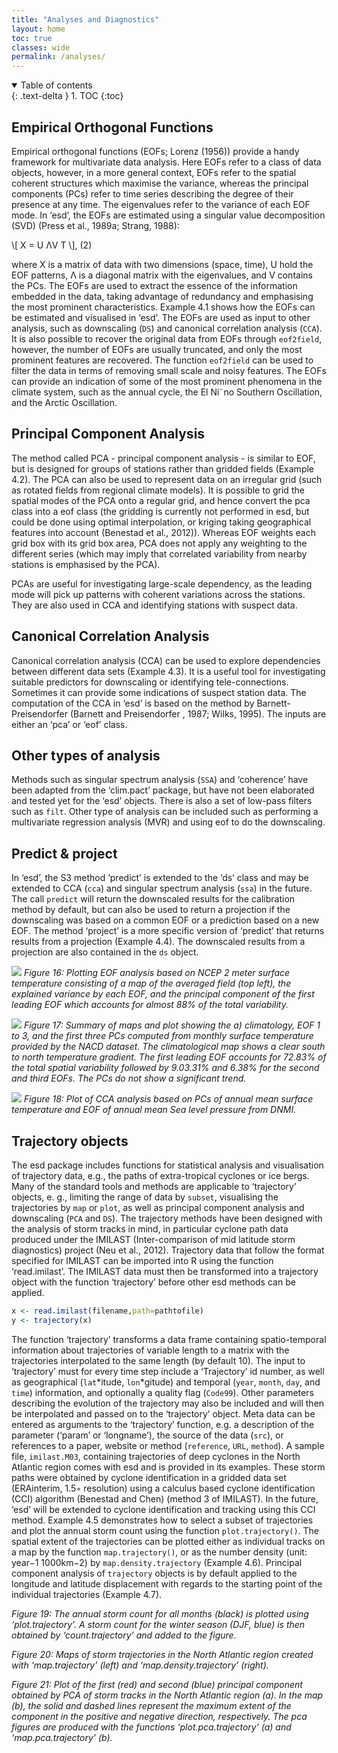 ```yaml
---
title: "Analyses and Diagnostics"
layout: home
toc: true
classes: wide
permalink: /analyses/
---
```


<details open markdown="block">
  <summary>
    Table of contents
  </summary>
  {: .text-delta }
1. TOC
{:toc}
</details>

## Empirical Orthogonal Functions
Empirical orthogonal functions (EOFs; Lorenz (1956)) provide a handy framework for multivariate data analysis. Here EOFs refer to a class of data objects, however, in a more general
context, EOFs refer to the spatial coherent structures which maximise the variance, whereas the principal components (PCs) refer to time series describing the degree of their presence at any time. The eigenvalues refer to the variance of each EOF mode.
In ‘esd’, the EOFs are estimated using a singular value decomposition (SVD) (Press et al., 1989a; Strang, 1988):

\\[ X = U ΛV T \\], (2)

where X is a matrix of data with two dimensions (space, time), U hold the EOF patterns, Λ is a diagonal matrix with the eigenvalues, and V contains the PCs. The EOFs are used to extract the essence of the information embedded in the data, taking advantage of redundancy and emphasising the most prominent characteristics. Example 4.1 shows how the EOFs can be estimated and visualised in ‘esd’.
The EOFs are used as input to other analysis, such as downscaling (`DS`) and canonical correlation analysis (`CCA`). It is also possible to recover the original data from EOFs through `eof2field`, however, the number of EOFs are usually truncated, and only the most prominent features are recovered. The function `eof2field` can be used to filter the data in terms of removing small scale and noisy features.
The EOFs can provide an indication of some of the most prominent phenomena in the climate system, such as the annual cycle, the El Ni˜no Southern Oscillation, and the Arctic Oscillation.

## Principal Component Analysis
The method called PCA - principal component analysis - is similar to EOF, but is designed for groups of stations rather than gridded fields (Example 4.2). The PCA can also be used to represent data on an irregular grid (such as rotated fields from regional climate models). It is possible to grid the spatial modes of the PCA onto a regular grid, and hence convert the pca class into a eof class (the gridding is currently not performed in esd, but could be done using optimal interpolation, or kriging taking geographical features into account (Benestad et al., 2012)). Whereas EOF weights each grid box with its grid box area, PCA does not apply any weighting to the different series (which may imply that correlated variability from nearby stations is emphasised by the PCA).

PCAs are useful for investigating large-scale dependency, as the leading mode will pick up patterns with coherent variations across the stations. They are also used in CCA and identifying stations with suspect data.

## Canonical Correlation Analysis
Canonical correlation analysis (CCA) can be used to explore dependencies between different data sets (Example 4.3). It is a useful tool for investigating suitable predictors for downscaling or identifying tele-connections. Sometimes it can provide some indications of suspect station data.
The computation of the CCA in ‘esd’ is based on the method by Barnett-Preisendorfer (Barnett and Preisendorfer , 1987; Wilks, 1995). The inputs are either an ‘pca’ or ‘eof’ class.

## Other types of analysis
Methods such as singular spectrum analysis (`SSA`) and ‘coherence’ have been adapted from the ‘clim.pact’ package, but have not been elaborated and tested yet for the ‘esd’ objects. There is also a set of low-pass filters such as `filt`. Other type of analysis can be included such as performing a multivariate regression analysis (MVR) and using eof to do the downscaling.

## Predict & project
In ‘esd’, the S3 method ‘predict’ is extended to the ‘ds’ class and may be extended to CCA (`cca`) and singular spectrum analysis (`ssa`) in the future. The call `predict` will return the downscaled results for the calibration method by default, but can also be used to return a projection if the downscaling was based on a common EOF or a prediction based on a new EOF. The method ‘project’ is a more specific version of ‘predict’ that returns results from a projection (Example 4.4). The downscaled results from a projection are also contained in the `ds` object.

![](/esd/assets/images/)
_Figure 16: Plotting EOF analysis based on NCEP 2 meter surface temperature consisting of a map of the averaged field (top left), the explained variance by each EOF, and the principal component of the first leading EOF which accounts for almost 88% of the total variability._

![](/esd/assets/images/)
_Figure 17: Summary of maps and plot showing the a) climatology, EOF 1 to 3, and the first three PCs computed from monthly surface temperature provided by the NACD dataset. The climatological map shows a clear south to north temperature gradient. The first leading EOF accounts for 72.83% of the total spatial variability followed by 9.03.31% and 6.38% for the second and third EOFs. The PCs do not show a significant trend._

![](/esd/assets/images/t2m_slp_nacd_cca.jpg)
_Figure 18: Plot of CCA analysis based on PCs of annual mean surface temperature and EOF of annual mean Sea level pressure from DNMI._


## Trajectory objects
The esd package includes functions for statistical analysis and visualisation of trajectory data, e.g., the paths of extra-tropical cyclones or ice bergs. Many of the standard tools and methods are applicable to ‘trajectory’ objects, e. g., limiting the range of data by `subset`, visualising the trajectories by `map` or `plot`, as well as principal component analysis and downscaling (`PCA` and `DS`).
The trajectory methods have been designed with the analysis of storm tracks in mind, in particular cyclone path data produced under the IMILAST (Inter-comparison of mid latitude storm diagnostics) project (Neu et al., 2012). Trajectory data that follow the format specified for IMILAST can be imported into R using the function ‘read.imilast’. The IMILAST data must then be transformed into a trajectory object with the function ‘trajectory’ before other esd methods can be applied.

```R
x <- read.imilast(filename,path=pathtofile)
y <- trajectory(x)
```

The function ‘trajectory’ transforms a data frame containing spatio-temporal information about trajectories of variable length to a matrix with the trajectories interpolated to the same length (by default 10). The input to ‘trajectory’ must for every time step include a ‘Trajectory’ id number, as well as geographical (`lat`*itude, `lon`*gitude) and temporal (`year`, `month`, `day`, and `time`) information, and optionally a quality flag (`Code99`). Other parameters describing the evolution of the trajectory may also be included and will then be interpolated and passed on to the ‘trajectory’ object. Meta data can be entered as arguments to the ‘trajectory’ function, e.g. a description of the parameter (‘param’ or ‘longname’), the source of the data (`src`), or references to a paper, website or method (`reference`, `URL`, `method`). A sample file, `imilast.M03`, containing trajectories of deep cyclones in the North Atlantic region comes with esd and is provided in its examples. These storm paths were obtained by cyclone identification in a gridded data set (ERAinterim, 1.5◦ resolution) using a calculus based
cyclone identification (CCI) algorithm (Benestad and Chen) (method 3 of IMILAST). In the future, ‘esd’ will be extended to cyclone identification and tracking using this CCI method.
Example 4.5 demonstrates how to select a subset of trajectories and plot the annual storm count using the function `plot.trajectory()`. The spatial extent of the trajectories can be plotted either as individual tracks on a map by the function `map.trajectory()`, or as the number density (unit: year−1 1000km−2) by `map.density.trajectory` (Example 4.6). Principal component analysis of `trajectory` objects is by default applied to the longitude and latitude displacement with regards to the starting point of the individual trajectories (Example 4.7).

_Figure 19: The annual storm count for all months (black) is plotted using ‘plot.trajectory’. A storm count for the winter season (DJF, blue) is then obtained by ‘count.trajectory’ and added to the figure._


_Figure 20: Maps of storm trajectories in the North Atlantic region created with ‘map.trajectory’ (left) and ‘map.density.trajectory’ (right)._

_Figure 21: Plot of the first (red) and second (blue) principal component obtained by PCA of storm tracks in the North Atlantic region (a). In the map (b), the solid and dashed lines represent the maximum extent of the component in the positive and negative direction, respectively. The pca figures are produced with the functions ‘plot.pca.trajectory’ (a) and ‘map.pca.trajectory’ (b)._
